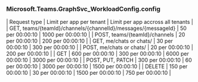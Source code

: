 <!-- markdownlint-disable MD041 h1-missing h1-not-first-->
### Microsoft.Teams.GraphSvc_WorkloadConfig.config
| Request type | Limit per app per tenant | Limit per app accross all tenants |
| GET, teams/{teamId}/channels/{channelId}/messages/{messageId} | 50 per 00:00:10 | 1000 per 00:00:10 |
| POST, teams/{teamId}/channels | 20 per 00:00:10 | 200 per 00:00:10 |
| GET, me/chats or chats/ | 30 per 00:00:10 | 300 per 00:00:10 |
| POST, me/chats or chats/ | 20 per 00:00:10 | 200 per 00:00:10 |
| GET | 600 per 00:00:10 | 300 per 00:00:10 | 6000 per 00:00:10 | 3000 per 00:00:10 |
| POST, PUT, PATCH | 300 per 00:00:10 | 60 per 00:00:10 | 3000 per 00:00:10 | 1500 per 00:00:10 |
| DELETE | 150 per 00:00:10 | 30 per 00:00:10 | 1500 per 00:00:10 | 750 per 00:00:10 |
